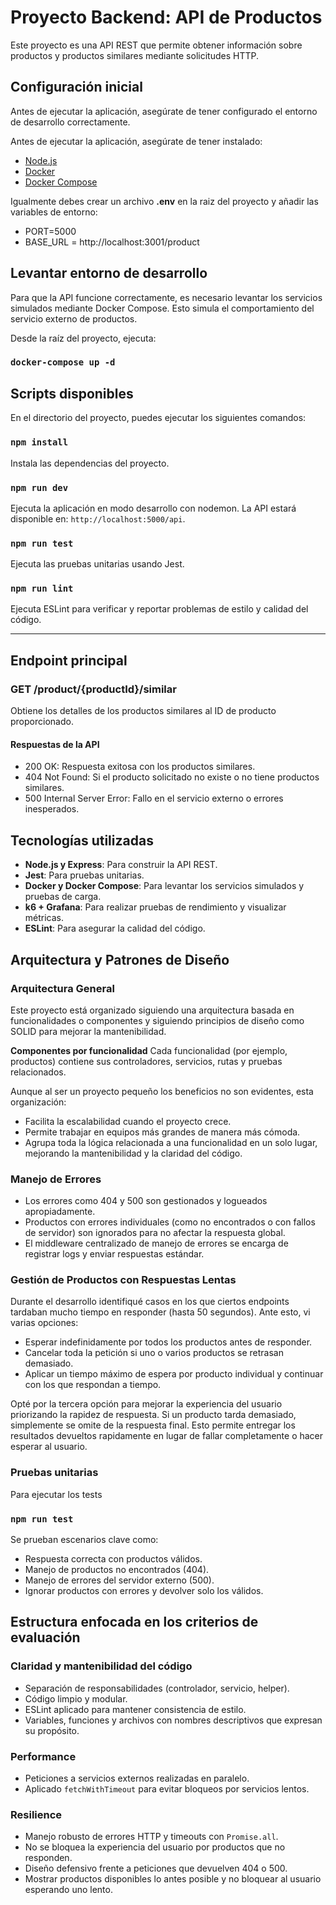 # Proyecto Backend: API de Productos

Este proyecto es una API REST que permite obtener información sobre productos y productos similares mediante solicitudes HTTP.

## Configuración inicial

Antes de ejecutar la aplicación, asegúrate de tener configurado el entorno de desarrollo correctamente.

Antes de ejecutar la aplicación, asegúrate de tener instalado:

- [Node.js](https://nodejs.org/)
- [Docker](https://www.docker.com/)
- [Docker Compose](https://docs.docker.com/compose/)

Igualmente debes crear un archivo **.env** en la raiz del proyecto y añadir las variables de entorno:

- PORT=5000
- BASE_URL = http://localhost:3001/product

## Levantar entorno de desarrollo

Para que la API funcione correctamente, es necesario levantar los servicios simulados mediante Docker Compose. Esto simula el comportamiento del servicio externo de productos.

Desde la raíz del proyecto, ejecuta:

### `docker-compose up -d`

## Scripts disponibles

En el directorio del proyecto, puedes ejecutar los siguientes comandos:

### `npm install`

Instala las dependencias del proyecto.

### `npm run dev`

Ejecuta la aplicación en modo desarrollo con nodemon. La API estará disponible en: `http://localhost:5000/api`.

### `npm run test`

Ejecuta las pruebas unitarias usando Jest.

### `npm run lint`

Ejecuta ESLint para verificar y reportar problemas de estilo y calidad del código.

---

## Endpoint principal

### GET /product/{productId}/similar

Obtiene los detalles de los productos similares al ID de producto proporcionado.

#### Respuestas de la API

- 200 OK: Respuesta exitosa con los productos similares.
- 404 Not Found: Si el producto solicitado no existe o no tiene productos similares.
- 500 Internal Server Error: Fallo en el servicio externo o errores inesperados.

## Tecnologías utilizadas

- **Node.js y Express**: Para construir la API REST.
- **Jest**: Para pruebas unitarias.
- **Docker y Docker Compose**: Para levantar los servicios simulados y pruebas de carga.
- **k6 + Grafana**: Para realizar pruebas de rendimiento y visualizar métricas.
- **ESLint**: Para asegurar la calidad del código.

## Arquitectura y Patrones de Diseño

### Arquitectura General

Este proyecto está organizado siguiendo una arquitectura basada en funcionalidades o componentes y siguiendo principios de diseño como SOLID para mejorar la mantenibilidad.

**Componentes por funcionalidad**
Cada funcionalidad (por ejemplo, productos) contiene sus controladores, servicios, rutas y pruebas relacionados.

Aunque al ser un proyecto pequeño los beneficios no son evidentes, esta organización:

- Facilita la escalabilidad cuando el proyecto crece.
- Permite trabajar en equipos más grandes de manera más cómoda.
- Agrupa toda la lógica relacionada a una funcionalidad en un solo lugar, mejorando la mantenibilidad y la claridad del código.

### Manejo de Errores

- Los errores como 404 y 500 son gestionados y logueados apropiadamente.
- Productos con errores individuales (como no encontrados o con fallos de servidor) son ignorados para no afectar la respuesta global.
- El middleware centralizado de manejo de errores se encarga de registrar logs y enviar respuestas estándar.

### Gestión de Productos con Respuestas Lentas

Durante el desarrollo identifiqué casos en los que ciertos endpoints tardaban mucho tiempo en responder (hasta 50 segundos). Ante esto, vi varias opciones:

- Esperar indefinidamente por todos los productos antes de responder.
- Cancelar toda la petición si uno o varios productos se retrasan demasiado.
- Aplicar un tiempo máximo de espera por producto individual y continuar con los que respondan a tiempo.

Opté por la tercera opción para mejorar la experiencia del usuario priorizando la rapidez de respuesta. Si un producto tarda demasiado, simplemente se omite de la respuesta final. Esto permite entregar los resultados devueltos rapidamente en lugar de fallar completamente o hacer esperar al usuario.

### Pruebas unitarias

Para ejecutar los tests

### `npm run test`

Se prueban escenarios clave como:

- Respuesta correcta con productos válidos.
- Manejo de productos no encontrados (404).
- Manejo de errores del servidor externo (500).
- Ignorar productos con errores y devolver solo los válidos.

## Estructura enfocada en los criterios de evaluación

### Claridad y mantenibilidad del código

- Separación de responsabilidades (controlador, servicio, helper).
- Código limpio y modular.
- ESLint aplicado para mantener consistencia de estilo.
- Variables, funciones y archivos con nombres descriptivos que expresan su propósito.

### Performance

- Peticiones a servicios externos realizadas en paralelo.
- Aplicado `fetchWithTimeout` para evitar bloqueos por servicios lentos.

### Resilience

- Manejo robusto de errores HTTP y timeouts con `Promise.all`.
- No se bloquea la experiencia del usuario por productos que no responden.
- Diseño defensivo frente a peticiones que devuelven 404 o 500.
- Mostrar productos disponibles lo antes posible y no bloquear al usuario esperando uno lento.
